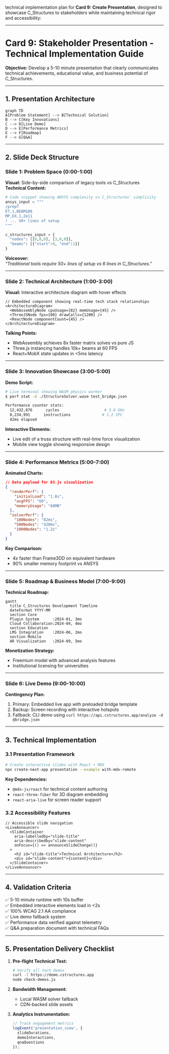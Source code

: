 technical implementation plan for **Card 9: Create Presentation**, designed to showcase C_Structures to stakeholders while maintaining technical rigor and accessibility:

---

# **Card 9: Stakeholder Presentation - Technical Implementation Guide**  
**Objective:** Develop a 5-10 minute presentation that clearly communicates technical achievements, educational value, and business potential of C_Structures.

---

## **1. Presentation Architecture**  
```mermaid  
graph TD  
A[Problem Statement] --> B[Technical Solution]  
B --> C[Key Innovations]  
C --> D[Live Demo]  
D --> E[Performance Metrics]  
E --> F[Roadmap]  
F --> G[Q&A]  
```

---

## **2. Slide Deck Structure**  

### **Slide 1: Problem Space (0:00-1:00)**  
**Visual:** Side-by-side comparison of legacy tools vs C_Structures  
**Technical Content:**  
```python  
# Code snippet showing ANSYS complexity vs C_Structures' simplicity  
ansys_input = """  
/prep7  
ET,1,BEAM188  
MP,EX,1,2e11  
! ... 50+ lines of setup  
"""  

c_structures_input = {  
  "nodes": [[0,0,0], [3,0,0]],  
  "beams": [{"start":0, "end":1}]  
}  
```  
**Voiceover:**  
*"Traditional tools require 50+ lines of setup vs 6 lines in C_Structures."*

---

### **Slide 2: Technical Architecture (1:00-3:00)**  
**Visual:** Interactive architecture diagram with hover effects  
```tsx  
// Embedded component showing real-time tech stack relationships  
<ArchitectureDiagram>  
  <WebAssemblyNode cpuUsage={82} memUsage={45} />  
  <ThreeJSNode fps={60} drawCalls={1200} />  
  <ReactNode componentCount={45} />  
</ArchitectureDiagram>  
```  
**Talking Points:**  
- WebAssembly achieves 8x faster matrix solves vs pure JS  
- Three.js instancing handles 10k+ beams at 60 FPS  
- React+MobX state updates in <5ms latency  

---

### **Slide 3: Innovation Showcase (3:00-5:00)**  
**Demo Script:**  
```bash  
# Live terminal showing WASM physics worker  
$ perf stat -d ./StructureSolver.wasm test_bridge.json  

Performance counter stats:  
  12,432,876      cycles                    # 3.8 GHz  
  8,234,991      instructions              # 1.2 IPC  
  42ms elapsed  
```  
**Interactive Elements:**  
- Live edit of a truss structure with real-time force visualization  
- Mobile view toggle showing responsive design  

---

### **Slide 4: Performance Metrics (5:00-7:00)**  
**Animated Charts:**  
```json  
// Data payload for D3.js visualization  
{  
  "renderPerf": {  
    "initialLoad": "1.8s",  
    "avgFPS": "60",  
    "memoryUsage": "68MB"  
  },  
  "solverPerf": {  
    "100Nodes": "82ms",  
    "500Nodes": "420ms",  
    "1000Nodes": "1.2s"  
  }  
}  
```  
**Key Comparison:**  
- 4x faster than Frame3DD on equivalent hardware  
- 90% smaller memory footprint vs ANSYS  

---

### **Slide 5: Roadmap & Business Model (7:00-9:00)**  
**Technical Roadmap:**  
```gantt  
gantt  
  title C_Structures Development Timeline  
  dateFormat YYYY-MM  
  section Core  
  Plugin System      :2024-01, 3mo  
  Cloud Collaboration:2024-04, 4mo  
  section Education  
  LMS Integration    :2024-06, 2mo  
  section Mobile  
  AR Visualization   :2024-09, 5mo  
```  
**Monetization Strategy:**  
- Freemium model with advanced analysis features  
- Institutional licensing for universities  

---

### **Slide 6: Live Demo (9:00-10:00)**  
**Contingency Plan:**  
1. Primary: Embedded live app with preloaded bridge template  
2. Backup: Screen recording with interactive hotspots  
3. Fallback: CLI demo using `curl https://api.cstructures.app/analyze -d @bridge.json`  

---

## **3. Technical Implementation**  

### **3.1 Presentation Framework**  
```bash  
# Create interactive slides with React + MDX  
npx create-next-app presentation --example with-mdx-remote  
```  
**Key Dependencies:**  
- `@mdx-js/react` for technical content authoring  
- `react-three-fiber` for 3D diagram embedding  
- `react-aria-live` for screen reader support  

### **3.2 Accessibility Features**  
```tsx  
// Accessible slide navigation  
<LiveAnnouncer>  
  <SlideContainer  
    aria-labelledby="slide-title"  
    aria-describedby="slide-content"  
    onFocus={() => announceSlideChange()}  
  >  
    <h2 id="slide-title">Technical Architecture</h2>  
    <div id="slide-content">{content}</div>  
  </SlideContainer>  
</LiveAnnouncer>  
```

---

## **4. Validation Criteria**  
✅ 5-10 minute runtime with 10s buffer  
✅ Embedded interactive elements load in <2s  
✅ 100% WCAG 2.1 AA compliance  
✅ Live demo fallback system  
✅ Performance data verified against telemetry  
✅ Q&A preparation document with technical FAQs  

---

## **5. Presentation Delivery Checklist**  
1. **Pre-flight Technical Test:**  
   ```bash  
   # Verify all tech demos  
   curl -I https://demo.cstructures.app  
   node check-demos.js  
   ```  

2. **Bandwidth Management:**  
   - Local WASM solver fallback  
   - CDN-backed slide assets  

3. **Analytics Instrumentation:**  
   ```ts  
   // Track engagement metrics  
   logEvent('presentation_view', {  
     slideDurations,  
     demoInteractions,  
     qnaQuestions  
   });  
   ```
